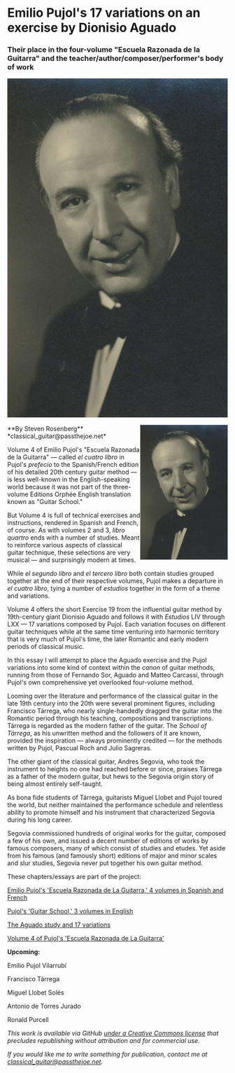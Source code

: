 # Emilio Pujol's 17 variations on an exercise by Dionisio Aguado

### Their place in the four-volume "Escuela Razonada de la Guitarra" and the teacher/author/composer/performer's body of work

![Image of Emilio Pujol](emilio_pujol.jpg)

<img src="emilio_pujol.jpg" style=max-width:200px;float:right;>
**By Steven Rosenberg**
<br/>*classical_guitar@passthejoe.net*

Volume 4 of Emilio Pujol's "Escuela Razonada de la Guitarra" — called *el cuatro libro* in Pujol's *prefecio* to the Spanish/French edition of his detailed 20th century guitar method — is less well-known in the English-speaking world because it was not part of the three-volume Editions Orphée English translation known as "Guitar School."

But Volume 4 is full of technical exercises and instructions, rendered in Spanish and French, of course. As with volumes 2 and 3, *libro quartro* ends with a number of studies. Meant to reinforce various aspects of classical guitar technique, these selections are very musical — and surprisingly modern at times.

While *el segundo libro* and *el tercero libro* both contain studies grouped together at the end of their respective volumes, Pujol makes a departure in *el cuatro libro*, tying a number of *estudios* together in the form of a theme and variations.

Volume 4 offers the short Exercise 19 from the influential guitar method by 19th-century giant Dionisio Aguado and follows it with *Estudios* LIV through LXX — 17 variations composed by Pujol. Each variation focuses on different guitar techniques while at the same time venturing into harmonic territory that is very much of Pujol's time, the later Romantic and early modern periods of classical music.

In this essay I will attempt to place the Aguado exercise and the Pujol variations into some kind of context within the *canon* of guitar methods, running from those of Fernando Sor, Aguado and Matteo Carcassi, through Pujol's own comprehensive yet overlooked four-volume method.

Looming over the literature and performance of the classical guitar in the late 19th century into the 20th were several prominent figures, including Francisco Tárrega, who nearly single-handedly dragged the guitar into the Romantic period through his teaching, compositions and transcriptions. Tárrega is regarded as the modern father of the guitar. The *School of Tárrega*, as his unwritten method and the followers of it are known, provided the inspiration — always prominently credited — for the methods written by Pujol, Pascual Roch and Julio Sagreras.

The other giant of the classical guitar, Andres Segovia, who took the instrument to heights no one had reached before or since, praises Tárrega as a father of the modern guitar, but hews to the Segovia origin story of being almost entirely self-taught.

As bona fide students of Tárrega, guitarists Miguel Llobet and Pujol toured the world, but neither maintained the performance schedule and relentless ability to promote himself and his instrument that characterized Segovia during his long career.

Segovia commissioned hundreds of original works for the guitar, composed a few of his own, and issued a decent number of editions of works by famous composers, many of which consist of studies and etudes. Yet aside from his famous (and famously short) editions of major and minor scales and slur studies, Segovia never put together his own guitar method.

These chapters/essays are part of the project:

[Emilio Pujol's 'Escuela Razonada de La Guitarra,' 4 volumes in Spanish and French](/escuela_razonda_de_la_guitarra.md)

[Pujol's 'Guitar School,' 3 volumes in English](/guitar_school.md)

[The Aguado study and 17 variations](/aguado_study_and_17_variations.md)

[Volume 4 of Pujol's 'Escuela Razonada de La Guitarra'](/volume_4.md)

**Upcoming:**

Emilio Pujol Vilarrubí

Francisco Tárrega

Miguel Llobet Solés

Antonio de Torres Jurado

Ronald Purcell

*This work is available via GitHub [under a Creative Commons license](/LICENSE.md) that precludes republishing without attribution and for commercial use.* 

*If you would like me to write something for publication, contact me at classical_guitar@passthejoe.net.*
